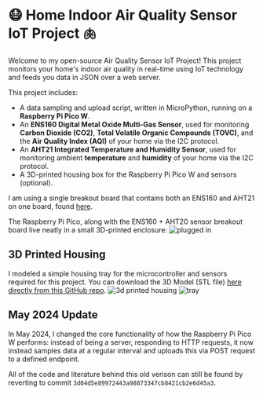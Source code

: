 # 😷 Home Indoor Air Quality Sensor IoT Project 🫁
Welcome to my open-source Air Quality Sensor IoT Project! This project monitors your home's indoor air quality in real-time using IoT technology and feeds you data in JSON over a web server.

This project includes: 
- A data sampling and upload script, written in MicroPython, running on a **Raspberry Pi Pico W**.
- An **ENS160 Digital Metal Oxide Multi-Gas Sensor**, used for monitoring **Carbon Dioxide (CO2)**, **Total Volatile Organic Compounds (TOVC)**, and the **Air Quality Index (AQI)** of your home via the I2C protocol.
- An **AHT21 Integrated Temperature and Humidity Sensor**, used for monitoring ambient **temperature** and **humidity** of your home via the I2C protocol.
- A 3D-printed housing box for the Raspberry Pi Pico W and sensors (optional).

I am using a single breakout board that contains both an ENS160 and AHT21 on one board, found [here](https://www.amazon.com/gp/product/B0BXGZCSWG/ref=ppx_yo_dt_b_asin_title_o03_s00).

The Raspberry Pi Pico, along with the ENS160 + AHT20 sensor breakout board live neatly in a small 3D-printed enclosure:
![plugged in](https://i.imgur.com/8NYAxq0.jpg)

## 3D Printed Housing
I modeled a simple housing tray for the microcontroller and sensors required for this project. You can download the 3D Model (STL file) [here directly from this GitHub repo](https://github.com/TimHanewich/air-quality-box/releases/download/2/aqb_v1.stl).
![3d printed housing](https://i.imgur.com/vjyKvC5.png)
![tray](https://i.imgur.com/bcAuU1n.jpg)

## May 2024 Update
In May 2024, I changed the core functionality of how the Raspberry Pi Pico W performs: instead of being a server, responding to HTTP requests, it now instead samples data at a regular interval and uploads this via POST request to a defined endpoint. 

All of the code and literature behind this old verison can still be found by reverting to commit `3d04d5e89972443a98873347cb8421cb2e6d45a3`.